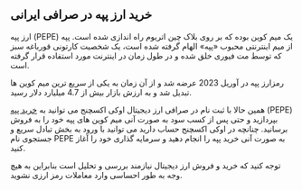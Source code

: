 

## خرید ارز پپه در صرافی ایرانی

ارز پپه (PEPE) یک میم کوین بوده که بر روی بلاک چین اتریوم راه اندازی شده است. پپه از میم اینترنتی محبوب «پپه» الهام گرفته شده است، یک شخصیت کارتونی قورباغه سبز که توسط مت فیوری خلق شده و در طول زمان در اینترنت مورد استفاده قرار گرفته است.

  

رمزارز پپه در آوریل 2023 عرضه شد و از آن زمان به یکی از سریع‌ ترین میم کوین ها تبدیل شد و به ارزش بازار بیش از 4.7 میلیارد دلار رسید.

همین حالا با ثبت نام در صرافی ارز دیجیتال اوکی اکسچنج می توانید به [خرید پپه](https://ok-ex.io/buy-and-sell/PEPE/) (PEPE) بپردازید و حتی پس از کسب سود به صورت آنی میم کوین های پپه خود را به فروش برسانید. چنانچه در اوکی اکسچنج حساب دارید می توانید با ورود به بخش تبادل سریع و جستجوی نام PEPE به صورت آنی خرید پپه را انجام دهید و سرمایه گذاری خود را آغاز کنید.

توجه کنید که خرید و فروش ارز دیجیتال نیازمند بررسی و تحلیل است بنابراین به هیچ وجه به طور احساسی وارد معاملات رمز ارزی نشوید.
